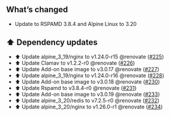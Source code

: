 ## What’s changed

- Update to RSPAMD 3.8.4 and Alpine Linux to 3.20

## ⬆️ Dependency updates

- ⬆️ Update alpine_3_19/nginx to v1.24.0-r15 @renovate ([#225](https://github.com/erik73/addon-mailfilter/pull/225))
- ⬆️ Update Clamav to v1.2.2-r0 @renovate ([#226](https://github.com/erik73/addon-mailfilter/pull/226))
- ⬆️ Update Add-on base image to v3.0.17 @renovate ([#227](https://github.com/erik73/addon-mailfilter/pull/227))
- ⬆️ Update alpine_3_19/nginx to v1.24.0-r16 @renovate ([#228](https://github.com/erik73/addon-mailfilter/pull/228))
- ⬆️ Update Add-on base image to v3.0.18 @renovate ([#230](https://github.com/erik73/addon-mailfilter/pull/230))
- ⬆️ Update Rspamd to v3.8.4-r0 @renovate ([#231](https://github.com/erik73/addon-mailfilter/pull/231))
- ⬆️ Update Add-on base image to v3.0.19 @renovate ([#233](https://github.com/erik73/addon-mailfilter/pull/233))
- ⬆️ Update alpine_3_20/redis to v7.2.5-r0 @renovate ([#232](https://github.com/erik73/addon-mailfilter/pull/232))
- ⬆️ Update alpine_3_20/nginx to v1.26.0-r1 @renovate ([#234](https://github.com/erik73/addon-mailfilter/pull/234))
